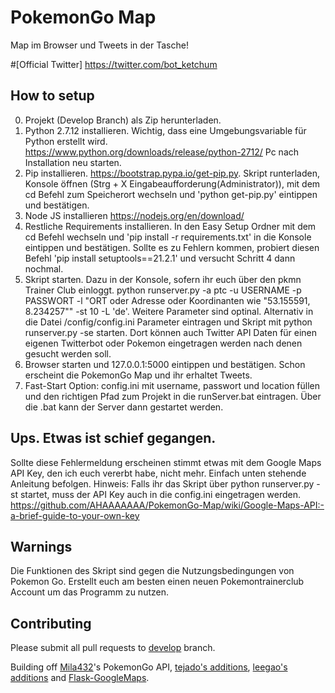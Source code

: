 # PokemonGo Map
Map im Browser und Tweets in der Tasche!

#[Official Twitter] 
https://twitter.com/bot_ketchum


## How to setup
0. Projekt (Develop Branch) als Zip herunterladen.
1. Python 2.7.12 installieren. Wichtig, dass eine Umgebungsvariable für Python erstellt wird. https://www.python.org/downloads/release/python-2712/ Pc nach Installation neu starten.
2. Pip installieren. https://bootstrap.pypa.io/get-pip.py. Skript runterladen, Konsole öffnen (Strg + X Eingabeaufforderung(Administrator)), mit dem cd Befehl zum Speicherort wechseln und 'python get-pip.py' eintippen und bestätigen.
3. Node JS installieren https://nodejs.org/en/download/
4. Restliche Requirements installieren. In den Easy Setup Ordner mit dem cd Befehl wechseln und 'pip install -r requirements.txt' in die Konsole eintippen und bestätigen. Sollte es zu Fehlern kommen, probiert diesen Befehl 'pip install setuptools==21.2.1' und versucht Schritt 4 dann nochmal.
5. Skript starten. Dazu in der Konsole, sofern ihr euch über den pkmn Trainer Club einloggt.
 python runserver.py -a ptc -u USERNAME -p PASSWORT -l "ORT oder Adresse oder Koordinanten wie "53.155591, 8.234257"" -st 10 -L 'de'. Weitere Parameter sind optinal. Alternativ in die Datei /config/config.ini Parameter eintragen und Skript mit python runserver.py -se starten. Dort können auch Twitter API Daten für einen eigenen Twitterbot oder Pokemon eingetragen werden nach denen gesucht werden soll.
6. Browser starten und 127.0.0.1:5000 eintippen und bestätigen. Schon erscheint die PokemonGo Map und ihr erhaltet Tweets.
7. Fast-Start Option: config.ini mit username, passwort und location füllen und den richtigen Pfad zum Projekt in die runServer.bat eintragen. Über die .bat kann der Server dann gestartet werden.

## Ups. Etwas ist schief gegangen.
Sollte diese Fehlermeldung erscheinen stimmt etwas mit dem Google Maps API Key, den ich euch vererbt habe, nicht mehr. Einfach unten stehende Anleitung befolgen. Hinweis: Falls ihr das Skript über python runserver.py -st startet, muss der API Key auch in die config.ini eingetragen werden.
https://github.com/AHAAAAAAA/PokemonGo-Map/wiki/Google-Maps-API:-a-brief-guide-to-your-own-key



## Warnings

Die Funktionen des Skript sind gegen die Nutzungsbedingungen von Pokemon Go. Erstellt euch am besten einen neuen Pokemontrainerclub Account um das Programm zu nutzen.


## Contributing

Please submit all pull requests to [develop](https://github.com/AHAAAAAAA/PokemonGo-Map/tree/develop) branch.

Building off [Mila432](https://github.com/Mila432/Pokemon_Go_API)'s PokemonGo API, [tejado's additions](https://github.com/tejado/pokemongo-api-demo), [leegao's additions](https://github.com/leegao/pokemongo-api-demo/tree/simulation) and [Flask-GoogleMaps](https://github.com/rochacbruno/Flask-GoogleMaps).
